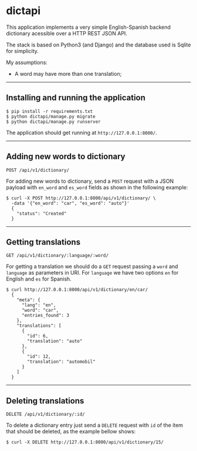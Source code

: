 # dictapi

This application implements a very simple English-Spanish backend dictionary acessible over a HTTP REST JSON API.

The stack is based on Python3 (and Django) and the database used is Sqlite for simplicity.

My assumptions:
 * A word may have more than one translation;

----

## Installing and running the application


```console
$ pip install -r requirements.txt
$ python dictapi/manage.py migrate
$ python dictapi/manage.py runserver
```

The application should get running at `http://127.0.0.1:8000/`.

----

## Adding new words to dictionary

`POST /api/v1/dictionary/`

For adding new words to dictionary, send a `POST` request with a JSON payload with `en_word` and `es_word` fields as shown in the following example:

```console
$ curl -X POST http://127.0.0.1:8000/api/v1/dictionary/ \
  -data '{"en_word": "car", "es_word": "auto"}'
  {
    "status": "Created"
  }
```

----

## Getting translations

`GET /api/v1/dictionary/:language/:word/`

For getting a translation we should do a `GET` request passing a `word` and `language` as parameters in URI. For `language` we have two options `en` for English and `es` for Spanish.

```console
$ curl http://127.0.0.1:8000/api/v1/dictionary/en/car/
  {
    "meta": {
      "lang": "en",
      "word": "car",
      "entries_found": 3
    },
    "translations": [
      {
        "id": 6,
        "translation": "auto"
      },
      {
        "id": 12,
        "translation": "automobil"
      }
    ]
  }
```

----

## Deleting translations

`DELETE /api/v1/dictionary/:id/`

To delete a dictionary entry just send a `DELETE` request with `id` of the ítem that should be deleted, as the example bellow shows:

```console
$ curl -X DELETE http://127.0.0.1:8000/api/v1/dictionary/15/
```
